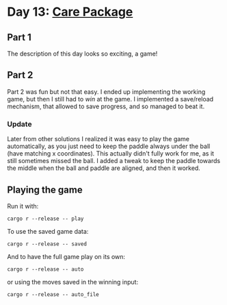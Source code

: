# Day 13: [Care Package](https://adventofcode.com/2019/day/13)

## Part 1

The description of this day looks so exciting, a game!

## Part 2

Part 2 was fun but not that easy. I ended up implementing the working game, but then I still had to *win* at the game. I implemented a save/reload mechanism, that allowed to save progress, and so managed to beat it.

### Update

Later from other solutions I realized it was easy to play the game automatically, as you just need to keep the paddle always under the ball (have matching x coordinates). This actually didn't fully work for me, as it still sometimes missed the ball. I added a tweak to keep the paddle towards the middle when the ball and paddle are aligned, and then it worked.

## Playing the game

Run it with:

    cargo r --release -- play

To use the saved game data:

    cargo r --release -- saved

And to have the full game play on its own:

    cargo r --release -- auto

or using the moves saved in the winning input:

    cargo r --release -- auto_file
